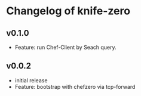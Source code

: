 # Changelog of knife-zero

## v0.1.0

- Feature: run Chef-Client by Seach query.


## v0.0.2

- initial release
- Feature: bootstrap with chefzero via tcp-forward
